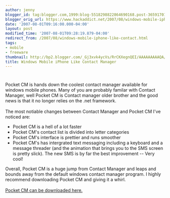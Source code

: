 ```yaml
---
author: jenny
blogger_id: tag:blogger.com,1999:blog-5518298822864690168.post-3659170120508362069
blogger_orig_url: https://www.hackaddict.net/2007/08/windows-mobile-iphone-like-contact.html
date: '2007-08-01T09:16:00.000-04:00'
layout: post
modified_time: '2007-08-01T09:28:19.879-04:00'
redirect_from: /2007/08/windows-mobile-iphone-like-contact.html
tags:
- mobile
- freeware
thumbnail: http://bp2.blogger.com/_Gj3xvk4ycVs/RrCKXegnQEI/AAAAAAAAAQA/vYY5MCesL1s/s72-c/cm.jpg
title: Windows Mobile iPhone Like Contact Manager
---
```


<img alt="" border="0" id="BLOGGER_PHOTO_ID_5093723314487509058" src="{{ site.url }}/assets/images/2007-08-01-image-0000.jpg" style="margin: 0px auto 10px; display: block; text-align: center; "/><br/>Pocket CM is hands down the coolest contact manager available for windows mobile phones.  Many of you are probably familar with Contact Manager, well Pocket CM is Contact manager older brother and the good news is that it no longer relies on the .net framework.<br/><br/>The most notiable changes between Contact Manager and Pocket CM I've noticed are:<br/><ul><li>Pocket CM is a hell of a lot faster</li><li>Pocket CM's contact list is divided into letter categories</li><li>Pocket CM's interface is prettier and runs smoother</li><li>Pocket CM's has intergrated text messaging including a keyboard and a message threader (and the animation that brings you to the SMS screen is pretty slick). The new SMS is by far the best improvement -- Very cool!</li></ul>Overall, Pocket CM is a huge jump from Contact Manager and leaps and bounds away from the default windows contact manager program.  I highly recommend downloading Pocket CM and giving it a whirl.<br/><br/><a href="http://www.pocketcm.com/">Pocket CM can be downloaded here.</a>
